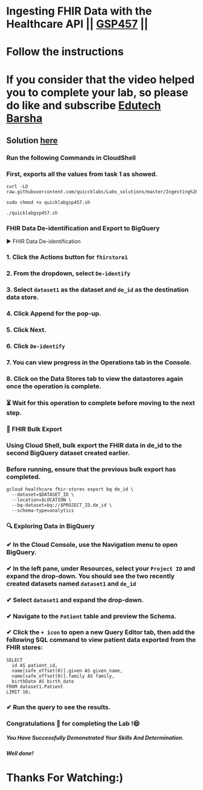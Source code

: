 # Ingesting FHIR Data with the Healthcare API || [GSP457](https://www.cloudskillsboost.google/focuses/1073?parent=catalog) ||
# Follow the instructions

# If you consider that the video helped you to complete your lab, so please do like and subscribe [Edutech Barsha](https://www.youtube.com/@edutechbarsha)
## Solution [here](https://youtu.be/markO68BtxM)

### Run the following Commands in CloudShell
### First, exports all the values from task 1 as showed.
```
curl -LO raw.githubusercontent.com/quiccklabs/Labs_solutions/master/Ingesting%20FHIR%20Data%20with%20the%20Healthcare%20API/quicklabgsp457.sh

sudo chmod +x quicklabgsp457.sh

./quicklabgsp457.sh
```
### FHIR Data De-identification and Export to BigQuery
▶️ FHIR Data De-identification
### 1. Click the Actions button for ```fhirstore1```

### 2. From the dropdown, select ```De-identify```

### 3. Select ```dataset1``` as the dataset and ```de_id``` as the destination data store.

### 4. Click Append for the pop-up.

### 5. Click Next.

### 6. Click ```De-identify```

### 7. You can view progress in the Operations tab in the Console.

### 8. Click on the Data Stores tab to view the datastores again once the operation is complete.

### ⏳ Wait for this operation to complete before moving to the next step.
### 💫 FHIR Bulk Export
### Using Cloud Shell, bulk export the FHIR data in de_id to the second BigQuery dataset created earlier.

### Before running, ensure that the previous bulk export has completed.

```
gcloud healthcare fhir-stores export bq de_id \
  --dataset=$DATASET_ID \
  --location=$LOCATION \
  --bq-dataset=bq://$PROJECT_ID.de_id \
  --schema-type=analytics
```
### 🔍 Exploring Data in BigQuery
### ✔ In the Cloud Console, use the Navigation menu to open BigQuery.

### ✔ In the left pane, under Resources, select your ```Project ID``` and expand the drop-down. You should see the two recently created datasets named ```dataset1``` and ```de_id```

### ✔ Select ```dataset1``` and expand the drop-down.

### ✔ Navigate to the ```Patient``` table and preview the Schema.

### ✔ Click the ```+ icon``` to open a new Query Editor tab, then add the following SQL command to view patient data exported from the FHIR stores:
```
SELECT
  id AS patient_id,
  name[safe_offset(0)].given AS given_name,
  name[safe_offset(0)].family AS family,
  birthDate AS birth_date
FROM dataset1.Patient
LIMIT 10;
```
### ✔ Run the query to see the results.

### Congratulations 🎉 for completing the Lab !😄

##### *You Have Successfully Demonstrated Your Skills And Determination.*

#### *Well done!*

# Thanks For Watching:)
